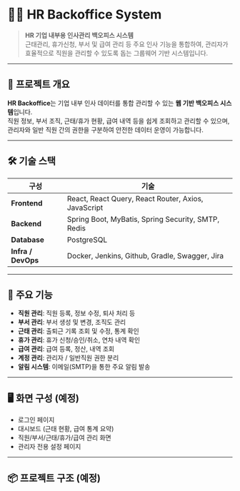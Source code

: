 # 👨‍💼 HR Backoffice System

> **HR 기업 내부용 인사관리 백오피스 시스템**  
근태관리, 휴가신청, 부서 및 급여 관리 등 주요 인사 기능을 통합하여, 관리자가 효율적으로 직원을 관리할 수 있도록 돕는 그룹웨어 기반 시스템입니다.

---

## 🚀 프로젝트 개요

**HR Backoffice**는 기업 내부 인사 데이터를 통합 관리할 수 있는 **웹 기반 백오피스 시스템**입니다.  
직원 정보, 부서 조직, 근태/휴가 현황, 급여 내역 등을 쉽게 조회하고 관리할 수 있으며, 관리자와 일반 직원 간의 권한을 구분하여 안전한 데이터 운영이 가능합니다.

---

## 🛠️ 기술 스택

| 구성 | 기술 |
|------|------|
| **Frontend** | React, React Query, React Router, Axios, JavaScript |
| **Backend** | Spring Boot, MyBatis, Spring Security, SMTP, Redis |
| **Database** | PostgreSQL |
| **Infra / DevOps** | Docker, Jenkins, Github, Gradle, Swagger, Jira |

---

## 🔑 주요 기능

- **직원 관리**: 직원 등록, 정보 수정, 퇴사 처리 등
- **부서 관리**: 부서 생성 및 변경, 조직도 관리
- **근태 관리**: 출퇴근 기록 조회 및 수정, 통계 확인
- **휴가 관리**: 휴가 신청/승인/취소, 연차 내역 확인
- **급여 관리**: 급여 등록, 정산, 내역 조회
- **계정 관리**: 관리자 / 일반직원 권한 분리
- **알림 시스템**: 이메일(SMTP)을 통한 주요 알림 발송

---

## 🖥️ 화면 구성 (예정)

- 로그인 페이지  
- 대시보드 (근태 현황, 급여 통계 요약)  
- 직원/부서/근태/휴가/급여 관리 화면  
- 관리자 전용 설정 페이지  

---

## 📦 프로젝트 구조 (예정)
